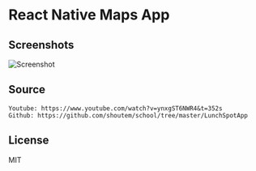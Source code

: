 # React Native Maps App

## Screenshots
![Screenshot](.screenshots/screenshot.jpg)

## Source
```
Youtube: https://www.youtube.com/watch?v=ynxgST6NWR4&t=352s
Github: https://github.com/shoutem/school/tree/master/LunchSpotApp
```

## License
MIT
